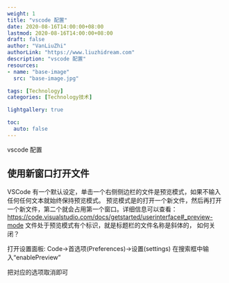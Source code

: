 ```yaml
---
weight: 1
title: "vscode 配置"
date: 2020-08-16T14:00:00+08:00
lastmod: 2020-08-16T14:00:00+08:00
draft: false
author: "VanLiuZhi"
authorLink: "https://www.liuzhidream.com"
description: "vscode 配置"
resources:
- name: "base-image"
  src: "base-image.jpg"

tags: [Technology]
categories: [Technology技术]

lightgallery: true

toc:
  auto: false
---
```


vscode 配置

<!-- more -->

## 使用新窗口打开文件

VSCode 有一个默认设定，单击一个右侧侧边栏的文件是预览模式，如果不输入任何任何文本就始终保持预览模式。
预览模式是的打开一个新文件，然后再打开一个新文件，第二个就会占用第一个窗口。详细信息可以查看：https://code.visualstudio.com/docs/getstarted/userinterface#_preview-mode
文件处于预览模式有个标识，就是标题栏的文件名称是斜体的，
如何关闭？

打开设置面板:
Code→首选项(Preferences)→设置(settings)
在搜索框中输入“enablePreview”

把对应的选项取消即可